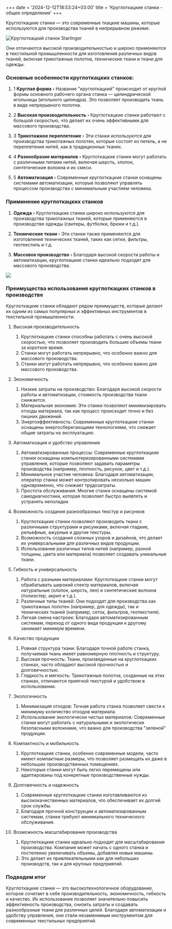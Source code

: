 ﻿+++
date = '2024-12-12T18:53:24+03:00'
title = 'Круглоткацкие станки - общее определение'
+++

Круглоткацкие станки — это современные ткацкие машины, которые используются для производства тканей в непрерывном режиме. 

![Круглоткацкий станок Starlinger](../images/starlinger.png)

Они отличаются высокой производительностью и широко применяются в текстильной промышленности для изготовления различных видов тканей, включая трикотажные полотна, технические ткани и ткани для одежды.

### Основные особенности круглоткацких станков:
1. 1 **Круглая форма** &rsaquo; Название "круглоткацкий" происходит от круглой формы основного рабочего органа станка — цилиндрической игольницы (игольного цилиндра). Это позволяет производить ткань в виде непрерывного полотна.

2. 2 **Высокая производительность** &rsaquo; Круглоткацкие станки работают с большой скоростью, что делает их очень эффективными для массового производства.

3. 3 **Трикотажное переплетение** &rsaquo; Эти станки используются для производства трикотажных полотен, которые состоят из петель, а не переплетения нитей, как в традиционных тканях.

4. 4 **Разнообразие материалов** &rsaquo; Круглоткацкие станки могут работать с различными типами нитей, включая шерсть, хлопок, синтетические волокна и их смеси.

5. 5 **Автоматизация** &rsaquo; Современные круглоткацкие станки оснащены системами автоматизации, которые позволяют управлять процессом производства с минимальным участием человека.

### Приминение круглоткацких станков

1. **Одежда** &rsaquo; Круглоткацкие станки широко используются для производства трикотажных тканей, которые применяются в производстве одежды (свитеры, футболки, брюки и т.д.).

2. **Технические ткани** &rsaquo; Эти станки также применяются для изготовления технических тканей, таких как сетки, фильтры, геотекстиль и т.д.

3. **Массовое производство** &rsaquo; Благодаря высокой скорости работы и автоматизации, круглоткацкие станки идеально подходят для массового производства.

![](../images/starlinger2.jpeg)

### Преимущества использования круглоткацких станков в производстве

Круглоткацкие станки обладают рядом преимуществ, которые делают их одним из самых популярных и эффективных инструментов в текстильной промышленности.

1.  Высокая производительность
    1. Круглоткацкие станки способны работать с очень высокой скоростью, что позволяет производить большие объемы ткани за короткое время.
    2. Станки могут работать непрерывно, что особенно важно для массового производства.
    3. Станки могут работать непрерывно, что особенно важно для массового производства.

2.  Экономичность
    1. Низкие затраты на производство: Благодаря высокой скорости работы и автоматизации, стоимость производства ткани снижается.
    2. Материальная экономия: Эти станки позволяют минимизировать отходы материала, так как процесс происходит точно и без лишних движений.
    3. Энергоэффективность: Современные круглоткацкие станки оснащены энергосберегающими технологиями, что снижает общие затраты на эксплуатацию.

3.  Автоматизация и удобство управления
    1. Автоматизированные процессы: Современные круглоткацкие станки оснащены компьютеризированными системами управления, которые позволяют задавать параметры производства (например, плотность, рисунок, цвет и т.д.).
    2. Минимальное участие человека: Благодаря автоматизации, оператор станка может контролировать несколько машин одновременно, что снижает трудозатраты.
    3. Простота обслуживания: Многие станки оснащены системой самодиагностики, которая позволяет быстро выявлять и устранять неполадки.

4.  Возможность создания разнообразных текстур и рисунков
    1. Круглоткацкие станки позволяют производить ткани с различными структурами и рисунками, включая гладкие, рельефные, ажурные и другие текстуры.
    2. Возможность создания сложных узоров и дизайнов, что делает их универсальными для различных видов продукции.
    3. Использование различных типов нитей (например, разной толщины, цвета или материала) позволяет создавать уникальные ткани.

5.  Гибкость и универсальность
    1. Работа с разными материалами: Круглоткацкие станки могут обрабатывать широкий спектр материалов, включая натуральные (хлопок, шерсть, лен) и синтетические волокна (полиэстер, акрил и т.д.).
    2. Различные типы тканей: Они подходят для производства как трикотажных полотен (например, для одежды), так и технических тканей (например, сеток, фильтров, геотекстиля).
    3. Легкая смена настроек: Благодаря автоматизированным системам, переход от одного вида продукции к другому занимает минимум времени.

6.  Качество продукции
    1. Ровная структура ткани: Благодаря точной работе станка, получаемая ткань имеет равномерную плотность и структуру.
    2. Высокая прочность: Ткани, произведенные на круглоткацких станках, часто обладают высокой прочностью и долговечностью.
    3. Гладкость и мягкость: Трикотажные полотна, созданные на этих станках, отличаются приятной текстурой и удобством в использовании.

7.  Экологичность
    1. Минимизация отходов: Точная работа станка позволяет свести к минимуму количество отходов материала.
    2. Использование экологически чистых материалов: Современные станки могут работать с натуральными и экологически безопасными волокнами, что важно для производства "зеленой" продукции.

8.  Компактность и мобильность
    1. Круглоткацкие станки, особенно современные модели, часто имеют компактные размеры, что позволяет размещать их даже в небольших производственных помещениях.
    2. Некоторые станки могут быть легко перемещены или адаптированы под конкретные производственные нужды.

9.  Долговечность и надежность
    1. Современные круглоткацкие станки изготавливаются из высококачественных материалов, что обеспечивает их долгий срок службы.
    2. Благодаря прочной конструкции и автоматизированным системам, станки требуют минимального технического обслуживания.

10. Возможность масштабирования производства
    1. Круглоткацкие станки идеально подходят для масштабирования производства. Компания может начать с одного станка и постепенно увеличивать объемы, добавляя новые машины.
    2. Это делает их привлекательными как для небольших производств, так и для крупных предприятий.

### Подведем итог

Круглоткацкие станки — это высокотехнологичное оборудование, которое сочетает в себе производительность, экономичность, гибкость и качество. Их использование позволяет значительно повысить эффективность производства, снизить затраты и создавать разнообразные ткани для различных целей. Благодаря автоматизации и удобству управления, они стали незаменимым инструментом для современных текстильных предприятий.